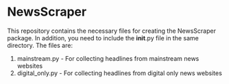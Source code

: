 # NewsScraper

This repository contains the necessary files for creating the NewsScraper package. In addition, you need to include the __init__.py file in the same directory. The files are:
1. mainstream.py - For collecting headlines from mainstream news websites
2. digital_only.py - For collecting headlines from digital only news websites
